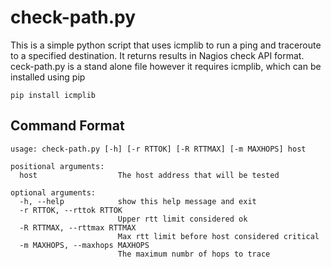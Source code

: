 # check-path.py
This is a simple python script that uses icmplib to run a ping and traceroute to a specified 
destination. It returns results in Nagios check API format. ceck-path.py is a stand alone file
however it requires icmplib, which can be installed using pip

```
pip install icmplib
```

## Command Format ##
```
usage: check-path.py [-h] [-r RTTOK] [-R RTTMAX] [-m MAXHOPS] host

positional arguments:
  host                  The host address that will be tested

optional arguments:
  -h, --help            show this help message and exit
  -r RTTOK, --rttok RTTOK
                        Upper rtt limit considered ok
  -R RTTMAX, --rttmax RTTMAX
                        Max rtt limit before host considered critical
  -m MAXHOPS, --maxhops MAXHOPS
                        The maximum numbr of hops to trace

```
